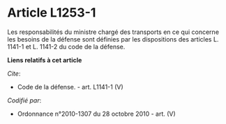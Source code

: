 # Article L1253-1

Les responsabilités du ministre chargé des transports en ce qui concerne les besoins de la défense sont définies par les
dispositions des articles L. 1141-1 et L. 1141-2 du code de la défense.

**Liens relatifs à cet article**

_Cite_:

  - Code de la défense. - art. L1141-1 (V)

_Codifié par_:

  - Ordonnance n°2010-1307 du 28 octobre 2010 - art. (V)
